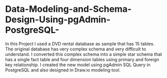 # Data-Modeling-and-Schema-Design-Using-pgAdmin-PostgreSQL-
In this Project I used a DVD rental database as sample that has 15 tables. The original database has very complex schema 
and very difficult to understand. I converted this complex schema into a simple star schema that has a single fact table and four 
dimension tables using primary and foreign key relationship.
I created the new model using pgAdmin SQL Query in PostgreSQL and also designed in Draw.io modeling tool.
